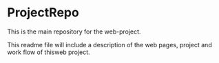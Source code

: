 # ProjectRepo
This is the main repository for the web-project.

This readme file will include a description of the web pages, project and work flow of thisweb project.
